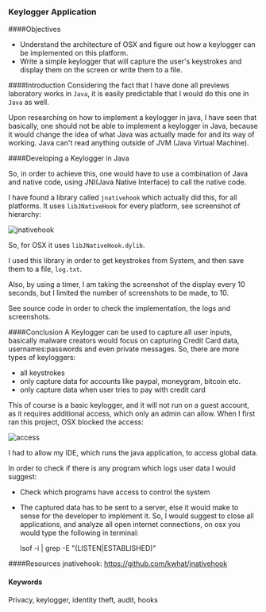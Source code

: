 ### Keylogger Application

####Objectives
  * Understand the architecture of OSX and figure out how a keylogger can be implemented on this platform.
  * Write a simple keylogger that will capture the user's keystrokes and display them on the screen or write them to a file.

####Introduction
Considering the fact that I have done all previews laboratory works in `Java`, 
it is easily predictable that I would do this one in `Java` as well.

Upon researching on how to implement a keylogger in java, I have seen that basically, one should not
 be able to implement a keylogger in Java, because it would change the idea of what Java was actually made for and 
 its way of working. Java can't read anything outside of JVM (Java Virtual Machine).
 
####Developing a Keylogger in Java
  
So, in order to achieve this, one would have to use a combination of Java and native code, using JNI(Java Native Interface)
to call the native code.

I have found a library called `jnativehook` which actually did this, for all platforms. It uses `libJNativeHook` for 
every platform, see screenshot of hierarchy: 

![jnativehook](http://i.imgur.com/8nsfS9Y.png "jnativehook")

So, for OSX it uses `libJNativeHook.dylib`. 

I used this library in order to get keystrokes from System, and then save them to a file, `log.txt`. 

Also, by using a timer, I am taking the screenshot of the display every 10 seconds, but I limited the number of screenshots
to be made, to 10. 

See source code in order to check the implementation, the logs and screenshots.
 

####Conclusion
A Keylogger can be used to capture all user inputs, basically malware creators would focus on capturing Credit Card data, 
usernames:passwords and even private messages. So, there are more types of keyloggers:

  * all keystrokes
  * only capture data for accounts like paypal, moneygram, bitcoin etc.
  * only capture data when user tries to pay with credit card
  
This of course is a basic keylogger, and it will not run on a guest account, as it requires additional access, which 
only an admin can allow. When I first ran this project, OSX blocked the access:

![access](http://i.imgur.com/DgGw9RE.png "access")

I had to allow my IDE, which runs the java application, to access global data. 

In order to check if there is any program which logs user data I would suggest:

   * Check which programs have access to control the system
   * The captured data has to be sent to a server, else it would make to sense for the developer to implement it. So, 
   I would suggest to close all applications, and analyze all open internet connections, on osx you would type the following in terminal: 
   
        lsof -i | grep -E "(LISTEN|ESTABLISHED)"
       
       
####Resources
jnativehook: https://github.com/kwhat/jnativehook 


#### Keywords
Privacy, keylogger, identity theft, audit, hooks
